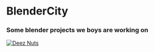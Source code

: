 # BlenderCity  
### Some blender projects we boys are working on  

[![Deez Nuts](https://external-content.duckduckgo.com/iu/?u=https%3A%2F%2Ftse1.mm.bing.net%2Fth%3Fid%3DOIP.wx-1yaUltVBeTPTr2nGkRQHaEK%26pid%3DApi&f=1)](https://www.youtube.com/watch?v=dQw4w9WgXcQ "Clickable link")
